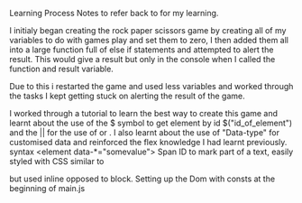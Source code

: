 Learning Process
Notes to refer back to for my learning. 

I initialy began creating the rock paper scissors game by creating all of my variables to do with games play and set them to zero, I then added them all into a large function full of else if statements and attempted to alert the result. This would give a result but only in the console when I called the function and result variable. 

Due to this i restarted the game and used less variables and worked through the tasks I kept getting stuck on alerting the result of the game.

I worked through a tutorial to learn the best way to create this game and learnt about the use of the 
$ symbol to get element by id $("id_of_element") and the || for the use of or . 
I also learnt about the use of "Data-type" for customised data and reinforced the flex knowledge I had learnt previously. 
syntax <element data-*="somevalue"> 
Span ID to mark part of a text, easily styled with CSS similar to<div> but used inline opposed to block.
Setting up the Dom with consts at the beginning of main.js 
